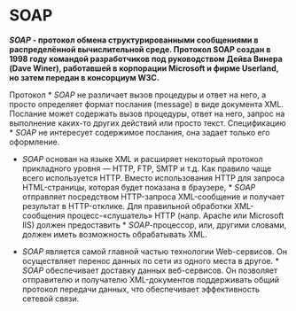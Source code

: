 # SOAP

***SOAP* - протокол обмена структурированными сообщениями в распределённой вычислительной среде.
Протокол **SOAP** создан в 1998 году командой разработчиков под руководством Дейва Винера (Dave Winer), работавшей в корпорации Microsoft и фирме Userland, но затем передан в консорциум W3C.**

Протокол * *SOAP* не различает вызов процедуры и ответ на него, а просто определяет формат послания (message) в виде документа XML. Послание может содержать вызов процедуры, ответ на него, запрос на выполнение каких-то других действий или просто текст.
Спецификацию * *SOAP* не интересует содержимое послания, она задает только его оформление.

* *SOAP* основан на языке XML и расширяет некоторый протокол прикладного уровня — HTTP, FTP, SMTP и т.д. Как правило чаще всего используется HTTP. Вместо использования HTTP для запроса HTML-страницы, которая будет показана в браузере, * *SOAP* отправляет посредством HTTP-запроса XML-сообщение и получает результат в HTTP-отклике. Для правильной обработки XML-сообщения процесс-«слушатель» HTTP (напр. Apache или Microsoft IIS) должен предоставить * *SOAP*-процессор, или, другими словами, должен иметь возможность обрабатывать XML.

* *SOAP* является самой главной частью технологии Web-сервисов. Он осуществляет перенос данных по сети из одного места в другое. * *SOAP* обеспечивает доставку данных веб-сервисов. Он позволяет отправителю и получателю XML-документов поддерживать общий протокол передачи данных, что обеспечивает эффективность сетевой связи.

<!-- _footer:Сервис-ориентированные технологии интеграции информации. Автор - Фастовский Э.Г [Документ PDF]. - Режим доступа: http://khpi-iip.mipk.kharkiv.edu/library/sotii/lectures/Lecture5.pdf (дата обращения: 23.03.2020)-->
